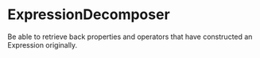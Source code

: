 # ExpressionDecomposer
Be able to retrieve back properties and operators that have constructed an Expression originally.
